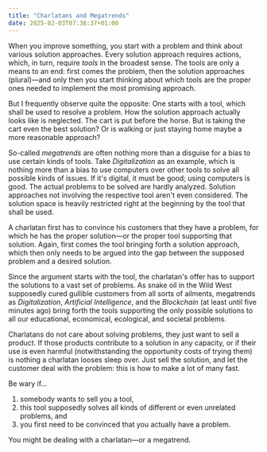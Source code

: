 ```yaml
---
title: "Charlatans and Megatrends"
date: 2025-02-03T07:38:37+01:00
---
```


When you improve something, you start with a problem and think about various
solution approaches. Every solution approach requires actions, which, in turn,
require _tools_ in the broadest sense. The tools are only a means to an end:
first comes the problem, then the solution approaches (plural)—and only then
you start thinking about which tools are the proper ones needed to implement
the most promising approach.

But I frequently observe quite the opposite: One starts with a tool, which
shall be used to resolve a problem. How the solution approach actually looks
like is neglected. The cart is put before the horse. But is taking the cart
even the best solution? Or is walking or just staying home maybe a more
reasonable approach?

So-called _megatrends_ are often nothing more than a disguise for a bias to use
certain kinds of tools. Take _Digitalization_ as an example, which is nothing
more than a bias to use computers over other tools to solve all possible kinds
of issues. If it's digital, it must be good; using computers is good. The
actual problems to be solved are hardly analyzed. Solution approaches not
involving the respective tool aren't even considered. The solution space is
heavily restricted right at the beginning by the tool that shall be used.

A charlatan first has to convince his customers that they have a problem, for
which he has the proper solution—or the proper tool supporting that solution.
Again, first comes the tool bringing forth a solution approach, which then only
needs to be argued into the gap between the supposed problem and a desired
solution.

Since the argument starts with the tool, the charlatan's offer has to support
the solutions to a vast set of problems. As snake oil in the Wild West
supposedly cured gullible customers from all sorts of ailments, megatrends as
_Digitalization_, _Artificial Intelligence_, and the _Blockchain_ (at least
until five minutes ago) bring forth the tools supporting the only possible
solutions to all our educational, economical, ecological, and societal
problems.

Charlatans do not care about solving problems, they just want to sell a
product. If those products contribute to a solution in any capacity, or if
their use is even harmful (notwithstanding the opportunity costs of trying
them) is nothing a charlatan looses sleep over. Just sell the solution, and let
the customer deal with the problem: this is how to make a lot of many fast.

Be wary if…

1. somebody wants to sell you a tool,
2. this tool supposedly solves all kinds of different or even unrelated
   problems, and
3. you first need to be convinced that you actually have a problem.

You might be dealing with a charlatan—or a megatrend.
